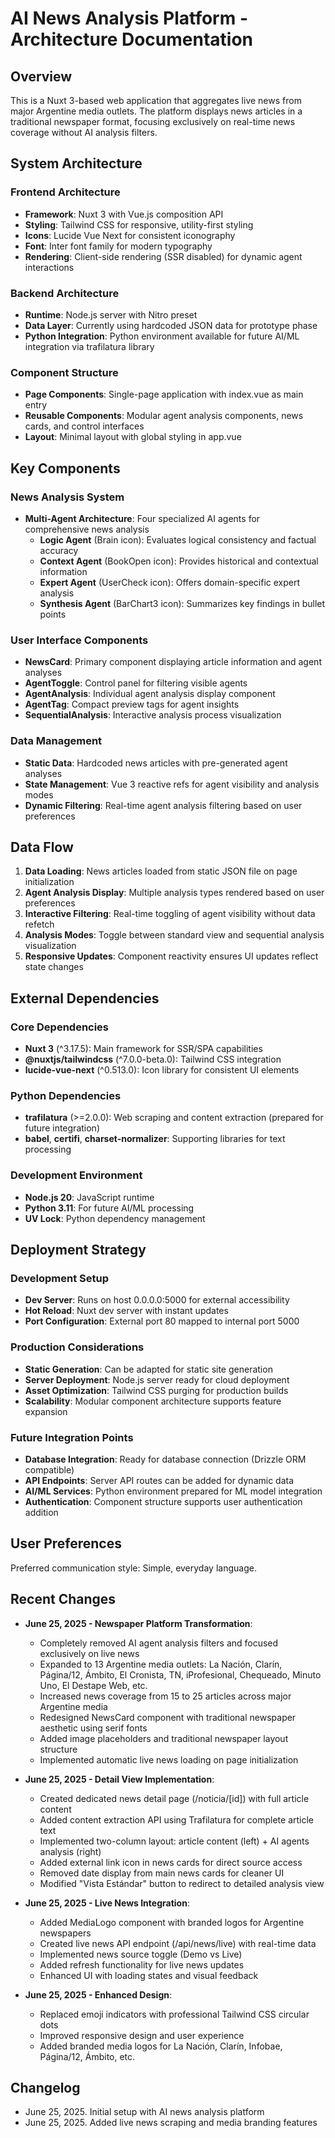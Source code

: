 # AI News Analysis Platform - Architecture Documentation

## Overview

This is a Nuxt 3-based web application that aggregates live news from major Argentine media outlets. The platform displays news articles in a traditional newspaper format, focusing exclusively on real-time news coverage without AI analysis filters.

## System Architecture

### Frontend Architecture
- **Framework**: Nuxt 3 with Vue.js composition API
- **Styling**: Tailwind CSS for responsive, utility-first styling
- **Icons**: Lucide Vue Next for consistent iconography
- **Font**: Inter font family for modern typography
- **Rendering**: Client-side rendering (SSR disabled) for dynamic agent interactions

### Backend Architecture
- **Runtime**: Node.js server with Nitro preset
- **Data Layer**: Currently using hardcoded JSON data for prototype phase
- **Python Integration**: Python environment available for future AI/ML integration via trafilatura library

### Component Structure
- **Page Components**: Single-page application with index.vue as main entry
- **Reusable Components**: Modular agent analysis components, news cards, and control interfaces
- **Layout**: Minimal layout with global styling in app.vue

## Key Components

### News Analysis System
- **Multi-Agent Architecture**: Four specialized AI agents for comprehensive news analysis
  - **Logic Agent** (Brain icon): Evaluates logical consistency and factual accuracy
  - **Context Agent** (BookOpen icon): Provides historical and contextual information
  - **Expert Agent** (UserCheck icon): Offers domain-specific expert analysis
  - **Synthesis Agent** (BarChart3 icon): Summarizes key findings in bullet points

### User Interface Components
- **NewsCard**: Primary component displaying article information and agent analyses
- **AgentToggle**: Control panel for filtering visible agents
- **AgentAnalysis**: Individual agent analysis display component
- **AgentTag**: Compact preview tags for agent insights
- **SequentialAnalysis**: Interactive analysis process visualization

### Data Management
- **Static Data**: Hardcoded news articles with pre-generated agent analyses
- **State Management**: Vue 3 reactive refs for agent visibility and analysis modes
- **Dynamic Filtering**: Real-time agent analysis filtering based on user preferences

## Data Flow

1. **Data Loading**: News articles loaded from static JSON file on page initialization
2. **Agent Analysis Display**: Multiple analysis types rendered based on user preferences
3. **Interactive Filtering**: Real-time toggling of agent visibility without data refetch
4. **Analysis Modes**: Toggle between standard view and sequential analysis visualization
5. **Responsive Updates**: Component reactivity ensures UI updates reflect state changes

## External Dependencies

### Core Dependencies
- **Nuxt 3** (^3.17.5): Main framework for SSR/SPA capabilities
- **@nuxtjs/tailwindcss** (^7.0.0-beta.0): Tailwind CSS integration
- **lucide-vue-next** (^0.513.0): Icon library for consistent UI elements

### Python Dependencies
- **trafilatura** (>=2.0.0): Web scraping and content extraction (prepared for future integration)
- **babel**, **certifi**, **charset-normalizer**: Supporting libraries for text processing

### Development Environment
- **Node.js 20**: JavaScript runtime
- **Python 3.11**: For future AI/ML processing
- **UV Lock**: Python dependency management

## Deployment Strategy

### Development Setup
- **Dev Server**: Runs on host 0.0.0.0:5000 for external accessibility
- **Hot Reload**: Nuxt dev server with instant updates
- **Port Configuration**: External port 80 mapped to internal port 5000

### Production Considerations
- **Static Generation**: Can be adapted for static site generation
- **Server Deployment**: Node.js server ready for cloud deployment
- **Asset Optimization**: Tailwind CSS purging for production builds
- **Scalability**: Modular component architecture supports feature expansion

### Future Integration Points
- **Database Integration**: Ready for database connection (Drizzle ORM compatible)
- **API Endpoints**: Server API routes can be added for dynamic data
- **AI/ML Services**: Python environment prepared for ML model integration
- **Authentication**: Component structure supports user authentication addition

## User Preferences

Preferred communication style: Simple, everyday language.

## Recent Changes

- **June 25, 2025 - Newspaper Platform Transformation**:
  - Completely removed AI agent analysis filters and focused exclusively on live news
  - Expanded to 13 Argentine media outlets: La Nación, Clarín, Página/12, Ámbito, El Cronista, TN, iProfesional, Chequeado, Minuto Uno, El Destape Web, etc.
  - Increased news coverage from 15 to 25 articles across major Argentine media
  - Redesigned NewsCard component with traditional newspaper aesthetic using serif fonts
  - Added image placeholders and traditional newspaper layout structure
  - Implemented automatic live news loading on page initialization

- **June 25, 2025 - Detail View Implementation**:
  - Created dedicated news detail page (/noticia/[id]) with full article content
  - Added content extraction API using Trafilatura for complete article text
  - Implemented two-column layout: article content (left) + AI agents analysis (right)
  - Added external link icon in news cards for direct source access
  - Removed date display from main news cards for cleaner UI
  - Modified "Vista Estándar" button to redirect to detailed analysis view

- **June 25, 2025 - Live News Integration**: 
  - Added MediaLogo component with branded logos for Argentine newspapers
  - Created live news API endpoint (/api/news/live) with real-time data
  - Implemented news source toggle (Demo vs Live)
  - Added refresh functionality for live news updates
  - Enhanced UI with loading states and visual feedback

- **June 25, 2025 - Enhanced Design**:
  - Replaced emoji indicators with professional Tailwind CSS circular dots
  - Improved responsive design and user experience
  - Added branded media logos for La Nación, Clarín, Infobae, Página/12, Ámbito, etc.

## Changelog

- June 25, 2025. Initial setup with AI news analysis platform
- June 25, 2025. Added live news scraping and media branding features
